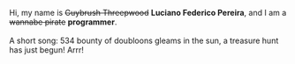Hi, my name is ~~Guybrush Threepwood~~ **Luciano Federico Pereira**, and I am a ~~wannabe pirate~~ **programmer**.<br><br>A short song: 534 bounty of doubloons gleams in the sun, a treasure hunt has just begun! Arrr!
